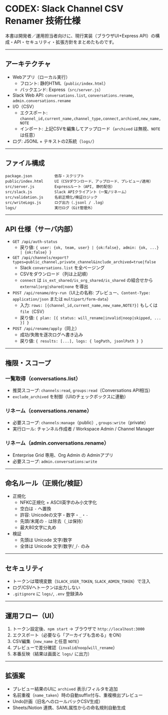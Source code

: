 # CODEX: Slack Channel CSV Renamer 技術仕様

本書は開発者／運用担当者向けに、現行実装（ブラウザUI+Express API）の構成・API・セキュリティ・拡張方針をまとめたものです。

---

## アーキテクチャ

- Webアプリ（ローカル実行）
  - フロント: 静的HTML（`public/index.html`）
  - バックエンド: Express（`src/server.js`）
- Slack Web API: `conversations.list`, `conversations.rename`, `admin.conversations.rename`
- I/O（CSV）
  - エクスポート: `channel_id,current_name,channel_type,connect,archived,new_name,NOTE`
  - インポート: 上記CSVを編集してアップロード（`archived` は無視、`NOTE` は任意）
- ログ: JSONL + テキストの2系統（`logs/`）

---

## ファイル構成

```
package.json          依存・スクリプト
public/index.html     UI（CSVダウンロード、アップロード、プレビュー/適用）
src/server.js         Expressルート（API, 静的配信）
src/slack.js          Slack APIクライアント（一覧/リネーム）
src/validation.js     名前正規化/検証ロジック
src/writeLogs.js      ログ出力（.jsonl / .log）
logs/                 実行ログ（Git管理外）
```

---

## API 仕様（サーバ内部）

- `GET /api/auth-status`
  - 戻り値: `{ user: {ok, team, user} | {ok:false}, admin: {ok, ...} | {ok:false} }`
- `GET /api/channels/export?types=public_channel,private_channel&include_archived=true|false`
  - Slack `conversations.list` を全ページング
  - CSVをダウンロード（列は上記順）
  - `connect` は `is_ext_shared/is_org_shared/is_shared` の組合せから `external|org|shared|none` を導出
- `POST /api/rename/dry-run`（UI上の名称: プレビュー、`Content-Type: application/json` または `multipart/form-data`）
  - 入力: `rows: [{channel_id,current_name,new_name,NOTE?}]` もしくは `file`（CSV）
  - 戻り値: `{ plan: [{ status: will_rename|invalid|noop|skipped, ... }] }`
- `POST /api/rename/apply`（同上）
  - 成功/失敗を逐次ログへ書き込み
  - 戻り値: `{ results: [...], logs: { logPath, jsonlPath } }`

---

## 権限・スコープ

### 一覧取得（conversations.list）

- 推奨スコープ: `channels:read`, `groups:read`（Conversations API相当）
- `exclude_archived` を制御（UIのチェックボックスに連動）

### リネーム（conversations.rename）

- 必要スコープ: `channels:manage`（public）, `groups:write`（private）
- 実行ロール: チャンネル作成者 / Workspace Admin / Channel Manager

### リネーム（admin.conversations.rename）

- Enterprise Grid 専用、Org Admin の Adminアプリ
- 必要スコープ: `admin.conversations:write`

---

## 命名ルール（正規化/検証）

- 正規化
  - NFKC正規化 + ASCII英字のみ小文字化
  - 空白は `-` へ置換
  - 許容: Unicodeの文字・数字・`_`・`-`
  - 先頭/末尾の `-` は除去（`_`は保持）
  - 最大80文字に丸め
- 検証
  - 先頭は Unicode 文字/数字
  - 全体は Unicode 文字/数字/`_`/`-` のみ

---

## セキュリティ

- トークンは環境変数（`SLACK_USER_TOKEN`, `SLACK_ADMIN_TOKEN`）で注入
- ログ/CSVへトークンは出力しない
- `.gitignore` に `logs/`, `.env` 登録済み

---

## 運用フロー（UI）

1. トークン設定後、`npm start` → ブラウザで `http://localhost:3000`
2. エクスポート（必要なら「アーカイブも含める」をON）
3. CSV編集（`new_name` と任意 `NOTE`）
4. プレビューで差分確認（`invalid`/`noop`/`will_rename`）
5. 本番反映（結果は画面と `logs/` に出力）

---

## 拡張案

- プレビュー結果のUIに `archived` 表示/フィルタを追加
- 名前重複（`name_taken`）時の自動suffix付与、重複検出プレビュー
- Undo計画（旧名へのロールバックCSV生成）
- Sheets/Notion 連携、SAML属性からの命名規則自動生成
